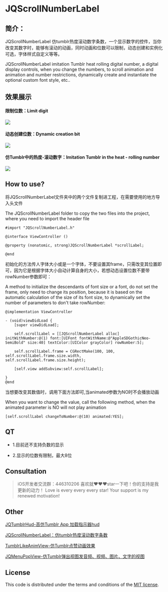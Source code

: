 # JQScrollNumberLabel

## 简介： 

JQScrollNumberLabel 仿tumblr热度滚动数字条数，一个显示数字的控件，当你改变其数字时，能够有滚动的动画，同时动画和位数可以限制，动态创建和实例化可选，字体样式自定义等等。

JQScrollNumberLabel imitation Tumblr heat rolling digital number, a digital display controls, when you change the numbers, to scroll animation and animation and number restrictions, dynamically create and instantiate the optional custom font style, etc..

## 效果展示
#### 限制位数：Limit digit

![](https://github.com/xiaohange/JQScrollNumberLabel/blob/master/1.gif?raw=true)


#### 动态创建位数：Dynamic creation bit

![](https://github.com/xiaohange/JQScrollNumberLabel/blob/master/2.gif?raw=true)


#### 仿Tumblr中的热度-滚动数字：Imitation Tumblr in the heat - rolling number

![](https://github.com/xiaohange/JQScrollNumberLabel/blob/master/3.gif?raw=true)

## How to use?

将JQScrollNumberLabel文件夹中的两个文件复制进工程，在需要使用的地方导入头文件

The JQScrollNumberLabel folder to copy the two files into the project, where you need to import the header file

```
#import "JQScrollNumberLabel.h"

@interface ViewController ()

@property (nonatomic, strong)JQScrollNumberLabel *scrollLabel;

@end
```

初始化的方法传人字体大小或是一个字体，不要设置其frame，只需改变其位置即可，因为它是根据字体大小自动计算自身的大小，若想动态设置位数不要带rowNumber参数即可：

A method to initialize the descendants of font size or a font, do not set the frame, only need to change its position, because it is based on the automatic calculation of the size of its font size, to dynamically set the number of parameters to don't take rowNumber:


```
@implementation ViewController

- (void)viewDidLoad {
    [super viewDidLoad];
    
    self.scrollLabel = [[JQScrollNumberLabel alloc] initWithNumber:@(1) font:[UIFont fontWithName:@"AppleSDGothicNeo-SemiBold" size:40] textColor:[UIColor grayColor] rowNumber:5];
    
    self.scrollLabel.frame = CGRectMake(100, 100, self.scrollLabel.frame.size.width, self.scrollLabel.frame.size.height);
    
    [self.view addSubview:self.scrollLabel];
    
}
@end
```

当想要改变其数值时，调用下面方法即可,当animated参数为NO时不会播放动画

When you want to change the value, call the following method, when the animated parameter is NO will not play animation

```
[self.scrollLabel changeToNumber:@(10) animated:YES];
```
## QT

* 1.目前还不支持负数的显示

* 2.显示的位数有限制，最大8位

## Consultation

>iOS开发者交流群：446310206   喜欢就❤️❤️❤️star一下吧！你的支持是我更新的动力！
>Love is every every every star! Your support is my renewed motivation!

## Other
[JQTumblrHud-高仿Tumblr App 加载指示器hud](https://github.com/xiaohange/JQTumblrHud)

[JQScrollNumberLabel：仿tumblr热度滚动数字条数](https://github.com/xiaohange/JQScrollNumberLabel)

[TumblrLikeAnimView-仿Tumblr点赞动画效果](https://github.com/xiaohange/TumblrLikeAnimView)

[JQMenuPopView-仿Tumblr弹出视图发音频、视频、图片、文字的视图](https://github.com/xiaohange/JQMenuPopView)

## License

This code is distributed under the terms and conditions of the [MIT license](LICENSE). 

